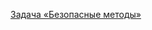 
[Задача «Безопасные методы»](https://github.com/netology-code/jd-homeworks/blob/master/spring_method_security/task1/README.md)